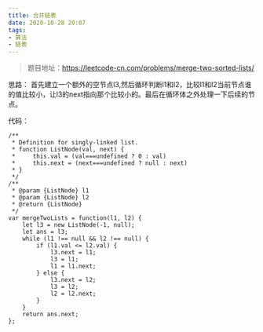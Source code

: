 ```yaml
---
title: 合并链表
date: 2020-10-28 20:07
tags:
- 算法
- 链表
---
```


>题目地址：https://leetcode-cn.com/problems/merge-two-sorted-lists/

思路： 首先建立一个额外的空节点l3,然后循环判断l1和l2，比较l1和l2当前节点谁的值比较小，让l3的next指向那个比较小的。最后在循环体之外处理一下后续的节点。

代码：
```
/**
 * Definition for singly-linked list.
 * function ListNode(val, next) {
 *     this.val = (val===undefined ? 0 : val)
 *     this.next = (next===undefined ? null : next)
 * }
 */
/**
 * @param {ListNode} l1
 * @param {ListNode} l2
 * @return {ListNode}
 */
var mergeTwoLists = function(l1, l2) {
    let l3 = new ListNode(-1, null);
    let ans = l3;
    while (l1 !== null && l2 !== null) {
        if (l1.val <= l2.val) {
            l3.next = l1;
            l3 = l1;
            l1 = l1.next;
        } else {
            l3.next = l2;
            l3 = l2;
            l2 = l2.next;
        }
    }
    return ans.next;
};
```